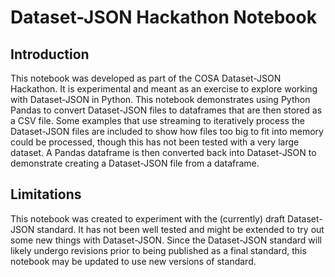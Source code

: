 # Dataset-JSON Hackathon Notebook

## Introduction
This notebook was developed as part of the COSA Dataset-JSON Hackathon. It is experimental and meant as an 
exercise to explore working with Dataset-JSON in Python. This notebook demonstrates using Python Pandas to 
convert Dataset-JSON files to dataframes that are then stored as a CSV file. Some examples that use streaming to 
iteratively process the Dataset-JSON files are included to show how files too big to fit into memory could be 
processed, though this has not been tested with a very large dataset. A Pandas dataframe is then converted back into 
Dataset-JSON to demonstrate creating a Dataset-JSON file from a dataframe.

## Limitations
This notebook was created to experiment with the (currently) draft Dataset-JSON standard. It has not been well tested and
might be extended to try out some new things with Dataset-JSON. Since the Dataset-JSON standard will likely undergo 
revisions prior to being published as a final standard, this notebook may be updated to use new versions of standard.
